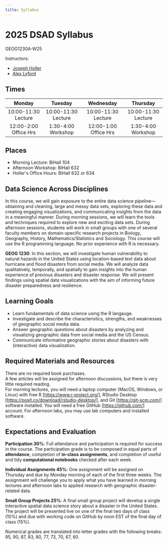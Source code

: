 ```yaml
---
title: Syllabus
---
```


# 2025 DSAD Syllabus

GEOG1230A-W25

Instructors:
- [Joseph Holler](https://www.middlebury.edu/college/people/joseph-holler)
- [Alex Lyford](https://www.middlebury.edu/college/people/alex-lyford)

## Times

| Monday | Tuesday | Wednesday | Thursday |
| :--: | :--: | :--: | :--: | 
| 10:00-11:30 Lecture | 10:00-11:30 Lecture | 10:00-11:30 Lecture | 10:00-11:30 Lecture |
| 12:00-2:00 Office Hrs | 1:30-4:00 Workshop | 12:00-1:00 Office Hrs | 1:30-4:00 Workshop

## Places

- Morning Lecture: BiHall 104
- Afternoon Workshop: BiHall 632
- Holler's Office Hours: BiHall 632 or 634

## Data Science Across Disciplines

In this course, we will gain exposure to the entire data science pipeline—obtaining and cleaning, large and messy data sets, exploring these data and creating engaging visualizations, and communicating insights from the data in a meaningful manner.
During morning sessions, we will learn the tools and techniques required to explore new and exciting data sets. During afternoon sessions, students will work in small groups with one of several faculty members on domain-specific research projects in Biology, Geography, History, Mathematics/Statistics and Sociology. This course will use the R programming language.
No prior experience with R is necessary.

**GEOG 1230**: In this section, we will investigate human vulnerability to natural hazards in the United States using location-based text data about hurricane and flood disasters from social media.
We will analyze data qualitatively, temporally, and spatially to gain insights into the human experience of previous disasters and disaster response.
We will present findings using spatial data visualizations with the aim of informing future disaster preparedness and resilience.

## Learning Goals

- Learn fundamentals of data science using the R langauge.
- Investigate and describe the characteristics, strengths, and weaknesses of geographic social media data.
- Answer geographic questions about disasters by analyzing and visualizing geographic data from social media and the US Census.
- Communicate informative geographic stories about disasters with (interactive) data visualization.

## Required Materials and Resources

There are no required book purchases.  
A few articles will be assigned for afternoon discussions, but there is very little required reading.  
For morning lectures, you will need a laptop computer (MacOS, Windows, or Linux) with free R [https://www.r-project.org/], RStudio Desktop [https://posit.co/download/rstudio-desktop/], and Git [https://git-scm.com/] software installed.
You will need a free GitHub [https://github.com/] account.
For afternoon labs, you may use lab computers and installed software.  

## Expectations and Evaluation

**Participation 30%**: Full attendance and participation is required for success in the course. The participation grade is to be composed in equal parts of **attendance**, completion of **in-class assignments**, and completion of useful and tidy **computational notebooks** checked after each week. 

**Individual Assignments 45%**: One assignment will be assigned on Thursday and due by Monday morning of each of the first three weeks. The assignment will challenge you to apply what you have learned in morning lectures and afternoon labs to applied research with geographic disaster-related data.

**Small Group Projects 25%**: A final small group project will develop a single interactive spatial data science story about a disaster in the United States. The project will be presented live on one of the final two days of class (10%) and due with working code on GitHub by noon EST of the final day of class (15%). 

Numerical grades are translated into letter grades with the following breaks: 95, 90, 87, 83, 80, 77, 73, 70, 67, 60.